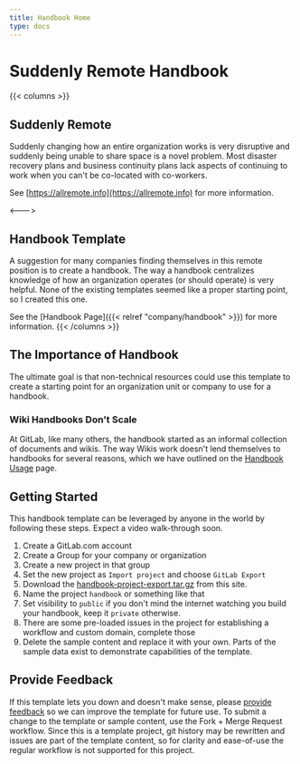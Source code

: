 ```yaml
---
title: Handbook Home
type: docs
---
```


# Suddenly Remote Handbook

{{< columns >}}
## Suddenly Remote

Suddenly changing how an entire organization works is very disruptive and
suddenly being unable to share space is a novel problem. Most disaster
recovery plans and business continuity plans lack aspects of continuing
to work when you can't be co-located with co-workers.

See [https://allremote.info](https://allremote.info) for more information. 

<--->

## Handbook Template

A suggestion for many companies finding themselves in this remote position
is to create a handbook. The way a handbook centralizes knowledge of how an
organization operates (or should operate) is very helpful. None of the
existing templates seemed like a proper starting point, so I created this one.

See the [Handbook Page]({{< relref "company/handbook" >}}) for more information.
{{< /columns >}}


## The Importance of Handbook

The ultimate goal is that non-technical resources could use this template to
create a starting point for an organization unit or company to use for a
handbook.

### Wiki Handbooks Don't Scale

At GitLab, like many others, the handbook started as an informal collection of 
documents and wikis. The way Wikis work doesn't lend themselves to handbooks for 
several reasons, which we have outlined on the [Handbook Usage](https://about.gitlab.com/handbook/handbook-usage/#wiki-handbooks-dont-scale) page.

## Getting Started

This handbook template can be leveraged by anyone in the world by following
these steps. Expect a video walk-through soon.

1.  Create a GitLab.com account
1.  Create a Group for your company or organization
1.  Create a new project in that group
1.  Set the new project as `Import project` and choose `GitLab Export`
1.  Download the [handbook-project-export.tar.gz](/handbook-project-export.tar.gz) from this site.
1.  Name the project `handbook` or something like that
1.  Set visibility to `public` if you don't mind the internet watching you build your handbook, keep it `private` otherwise.
1.  There are some pre-loaded issues in the project for establishing a workflow and custom domain, complete those
1.  Delete the sample content and replace it with your own.  Parts of the sample data exist to demonstrate capabilities of the template.

## Provide Feedback

If this template lets you down and doesn't make sense, please [provide feedback](https://gitlab.com/brownfield-dev/remote/feedback/-/issues/new)
so we can improve the template for future use.  To submit a change to the template or sample content, 
use the Fork + Merge Request workflow.  Since this is a template project, git history may be rewritten 
and issues are part of the template content, so for clarity and ease-of-use the regular workflow is not 
supported for this project. 
